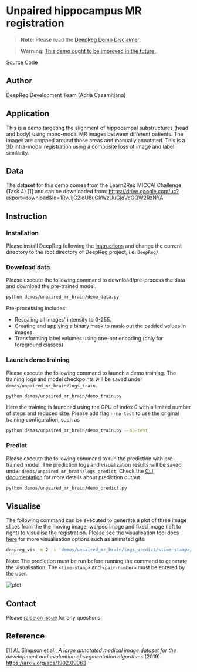 # Unpaired hippocampus MR registration

> **Note**: Please read the
> [DeepReg Demo Disclaimer](introduction.html#demo-disclaimer).

> **Warning**:
> [This demo ought to be improved in the future.](https://github.com/DeepRegNet/DeepReg/issues/620).

[Source Code](https://github.com/DeepRegNet/DeepReg/tree/main/demos/unpaired_mr_brain)

## Author

DeepReg Development Team (Adrià Casamitjana)

## Application

This is a demo targeting the alignment of hippocampal substructures (head and body)
using mono-modal MR images between different patients. The images are cropped around
those areas and manually annotated. This is a 3D intra-modal registration using a
composite loss of image and label similarity.

## Data

The dataset for this demo comes from the Learn2Reg MICCAI Challenge (Task 4) [1] and can
be downloaded from:
https://drive.google.com/uc?export=download&id=1RvJIjG2loU8uGkWzUuGjqVcGQW2RzNYA

## Instruction

### Installation

Please install DeepReg following the [instructions](../getting_started/install.html) and
change the current directory to the root directory of DeepReg project, i.e. `DeepReg/`.

### Download data

Please execute the following command to download/pre-process the data and download the
pre-trained model.

```bash
python demos/unpaired_mr_brain/demo_data.py
```

Pre-processing includes:

- Rescaling all images' intensity to 0-255.
- Creating and applying a binary mask to mask-out the padded values in images.
- Transforming label volumes using one-hot encoding (only for foreground classes)

### Launch demo training

Please execute the following command to launch a demo training. The training logs and
model checkpoints will be saved under `demos/unpaired_mr_brain/logs_train`.

```bash
python demos/unpaired_mr_brain/demo_train.py
```

Here the training is launched using the GPU of index 0 with a limited number of steps
and reduced size. Please add flag `--no-test` to use the original training
configuration, such as

```bash
python demos/unpaired_mr_brain/demo_train.py --no-test
```

### Predict

Please execute the following command to run the prediction with pre-trained model. The
prediction logs and visualization results will be saved under
`demos/unpaired_mr_brain/logs_predict`. Check the [CLI documentation](../docs/cli.html)
for more details about prediction output.

```bash
python demos/unpaired_mr_brain/demo_predict.py
```

## Visualise

The following command can be executed to generate a plot of three image slices from the
the moving image, warped image and fixed image (left to right) to visualise the
registration. Please see the visualisation tool docs
[here](https://github.com/DeepRegNet/DeepReg/blob/main/docs/source/docs/visualisation_tool.md)
for more visualisation options such as animated gifs.

```bash
deepreg_vis -m 2 -i 'demos/unpaired_mr_brain/logs_predict/<time-stamp>/test/<pair-number>/moving_image.nii.gz, demos/unpaired_mr_brain/logs_predict/<time-stamp>/test/<pair-number>/pred_fixed_image.nii.gz, demos/unpaired_mr_brain/logs_predict/<time-stamp>/test/<pair-number>/fixed_image.nii.gz' --slice-inds '20,32,44' -s demos/unpaired_mr_brain/logs_predict/<time-stamp>/test/<pair-number>
```

Note: The prediction must be run before running the command to generate the
visualisation. The `<time-stamp>` and `<pair-number>` must be entered by the user.

![plot](../assets/unpaired_mr_brain.png)

## Contact

Please [raise an issue](https://github.com/DeepRegNet/DeepReg/issues/new/choose) for any
questions.

## Reference

[1] AL Simpson et al., _A large annotated medical image dataset for the development and
evaluation of segmentation algorithms_ (2019). https://arxiv.org/abs/1902.09063
